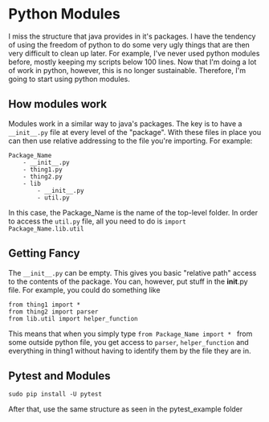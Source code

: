 # Python Modules

I miss the structure that java provides in it's packages.  I have the tendency
of using the freedom of python to do some very ugly things that are then very
difficult to clean up later.  For example, I've never used python modules before,
mostly keeping my scripts below 100 lines.  Now that I'm doing a lot of work
in python, however, this is no longer sustainable.  Therefore, I'm going to
start using python modules.

## How modules work

Modules work in a similar way to java's packages.  The key is to have a
`__init__.py` file at every level of the "package".  With these files in place
you can then use relative addressing to the file you're importing.  For example:

```
Package_Name
    - __init__.py
    - thing1.py
    - thing2.py
    - lib
        - __init__.py
        - util.py
```

In this case, the Package_Name is the name of the top-level folder.  In order
to access the `util.py` file, all you need to do is `import Package_Name.lib.util`

## Getting Fancy

The `__init__.py` can be empty.  This gives you basic "relative path" access
to the contents of the package.  You can, however, put stuff in the __init__.py
file.  For example, you could do something like

```
from thing1 import *
from thing2 import parser
from lib.util import helper_function
```

This means that when you simply type `from Package_Name import * ` from some
outside python file, you get access to `parser`, `helper_function` and
everything in thing1 without having to identify them by the file they are in. 

## Pytest and Modules

`sudo pip install -U pytest`

After that, use the same structure as seen in the pytest_example folder


